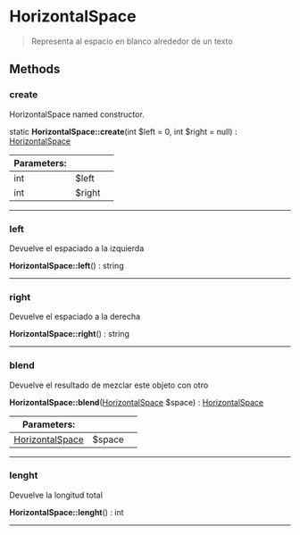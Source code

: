 
                                                                                                                                            
    
# HorizontalSpace


> Representa al espacio en blanco alrededor de un texto
>
> 








## Methods

### create
HorizontalSpace named constructor.


static **HorizontalSpace::create**(int $left = 0, int $right = null) : [HorizontalSpace](../../../../HorizontalSpace.md)


|Parameters: | | |
| --- | --- | --- |
|int |$left |  |
|int |$right |  |

---


### left
Devuelve el espaciado a la izquierda


**HorizontalSpace::left**() : string



---


### right
Devuelve el espaciado a la derecha


**HorizontalSpace::right**() : string



---


### blend
Devuelve el resultado de mezclar este objeto con otro


**HorizontalSpace::blend**([HorizontalSpace](../../../../HorizontalSpace.md) $space) : [HorizontalSpace](../../../../HorizontalSpace.md)


|Parameters: | | |
| --- | --- | --- |
|[HorizontalSpace](../../../../HorizontalSpace.md) |$space |  |

---


### lenght
Devuelve la longitud total


**HorizontalSpace::lenght**() : int



---


                                                                                                                                                                                                                                                                                                                                                                                                            
    
                                                                                                                                                                                                                                                                             
                